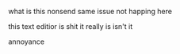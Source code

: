 what is this nonsend
same issue not happing here

this text editior is shit
it really is isn't it


annoyance
